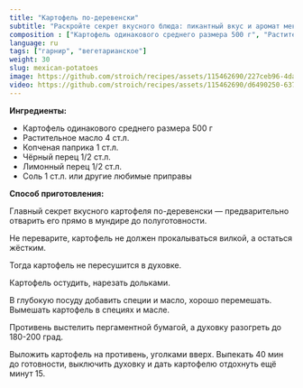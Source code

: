 ```yaml
---
title: "Картофель по-деревенски"
subtitle: "Раскройте секрет вкусного блюда: пикантный вкус и аромат мексиканских пряностей"
composition : ["Картофель одинакового среднего размера 500 г", "Растительное масло 4 ст.л.", "Копченая паприка 1 ст.л.", "Чёрный перец 1/2 ст.л.", "Лимонный перец 1/2 ст.л.", "Соль 1 ст.л."]
language: ru
tags: ["гарнир", "вегетарианское"]
weight: 30
slug: mexican-potatoes
image: https://github.com/stroich/recipes/assets/115462690/227ceb96-4da6-4665-a8ce-cdb17495c63d
video: https://github.com/stroich/recipes/assets/115462690/d6490250-637b-4d1a-9c4d-a7fb85416f92
---
```



**Ингредиенты:**

* Картофель одинакового среднего размера 500 г
* Растительное масло 4 ст.л.
* Копченая паприка 1 ст.л.
* Чёрный перец 1/2 ст.л.
* Лимонный перец 1/2 ст.л.
* Соль 1 ст.л.
или другие любимые приправы


**Способ приготовления:**

Главный секрет вкусного картофеля по-деревенски — предварительно отварить его прямо в мундире до полуготовности.

Не переварите, картофель не должен прокалываться вилкой, а остаться жёстким.

Тогда картофель не пересушится в духовке.

Картофель остудить, нарезать дольками.

В глубокую посуду добавить специи и масло, хорошо перемешать.
Вымешать картофель в специях и масле.

Противень выстелить пергаментной бумагой, а духовку разогреть до 180-200 град.

Выложить картофель на противень, уголками вверх. Выпекать 40 мин до готовности, выключить духовку и дать картофелю отдохнуть ещё минут 15.
